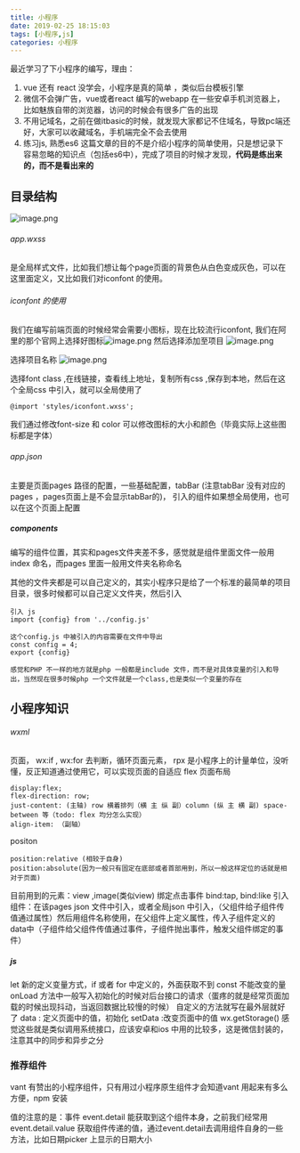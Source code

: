 ```yaml
---
title: 小程序
date: 2019-02-25 18:15:03
tags: [小程序,js]
categories: 小程序
---
```


最近学习了下小程序的编写，理由：
1. vue 还有 react 没学会，小程序是真的简单 ，类似后台模板引擎
2. 微信不会弹广告，vue或者react 编写的webapp 在一些安卓手机浏览器上，比如魅族自带的浏览器，访问的时候会有很多广告的出现
3. 不用记域名，之前在做itbasic的时候，就发现大家都记不住域名，导致pc端还好，大家可以收藏域名，手机端完全不会去使用
4. 练习js, 熟悉es6
   这篇文章的目的不是介绍小程序的简单使用，只是想记录下容易忽略的知识点（包括es6中），完成了项目的时候才发现，**代码是练出来的，而不是看出来的**
   <!--more-->

## 目录结构
![image.png](https://upload-images.jianshu.io/upload_images/5525740-f3ba6c063e063b59.png?imageMogr2/auto-orient/strip%7CimageView2/2/w/1240)

###### app.wxss
 是全局样式文件，比如我们想让每个page页面的背景色从白色变成灰色，可以在这里面定义，又比如我们对iconfont 的使用。

###### iconfont 的使用
我们在编写前端页面的时候经常会需要小图标，现在比较流行iconfont, 我们在阿里的那个官网上选择好图标![image.png](https://upload-images.jianshu.io/upload_images/5525740-2226a06bb4bb7aac.png?imageMogr2/auto-orient/strip%7CimageView2/2/w/1240)
然后选择添加至项目
![image.png](https://upload-images.jianshu.io/upload_images/5525740-1fc62e0aee7a00af.png?imageMogr2/auto-orient/strip%7CimageView2/2/w/1240)

选择项目名称
![image.png](https://upload-images.jianshu.io/upload_images/5525740-d78190d6a7276f55.png?imageMogr2/auto-orient/strip%7CimageView2/2/w/1240)

选择font class ,在线链接，查看线上地址，复制所有css ,保存到本地，然后在这个全局css 中引入，就可以全局使用了
```
@import 'styles/iconfont.wxss';
```
我们通过修改font-size 和 color 可以修改图标的大小和颜色（毕竟实际上这些图标都是字体）

###### app.json
主要是页面pages 路径的配置，一些基础配置，tabBar (注意tabBar 没有对应的pages ，pages页面上是不会显示tabBar的)， 引入的组件如果想全局使用，也可以在这个页面上配置

##### components 
编写的组件位置，其实和pages文件夹差不多，感觉就是组件里面文件一般用index 命名，而pages 里面一般用文件夹名称命名

其他的文件夹都是可以自己定义的，其实小程序只是给了一个标准的最简单的项目目录，很多时候都可以自己定义文件夹，然后引入
```
引入 js
import {config} from '../config.js'

这个config.js 中被引入的内容需要在文件中导出
const config = 4;
export {config}

感觉和PHP 不一样的地方就是php 一般都是include 文件，而不是对具体变量的引入和导出，当然现在很多时候php 一个文件就是一个class,也是类似一个变量的存在
```

## 小程序知识
###### wxml 
页面，
wx:if , wx:for  去判断，循环页面元素，
rpx 是小程序上的计量单位，没听懂，反正知道通过使用它，可以实现页面的自适应
flex 页面布局
```
display:flex;
flex-direction: row;
just-content: (主轴) row 横着排列（横 主 纵 副）column (纵 主 横 副) space-between 等（todo: flex 均分怎么实现）
align-item: （副轴）
```
positon
```
position:relative (相较于自身)
position:absolute(因为一般只有固定在底部或者首部用到，所以一般这样定位的话就是相对于页面)
```
目前用到的元素：view ,image(类似view)
绑定点击事件 bind:tap, bind:like
引入组件：在该pages json 文件中引入，或者全局json 中引入，（父组件给子组件传值通过属性）然后用组件名称使用，在父组件上定义属性，传入子组件定义的data中（子组件给父组件传值通过事件，子组件抛出事件，触发父组件绑定的事件）

##### js
let 新的定义变量方式，if 或者 for 中定义的，外面获取不到
const 不能改变的量
onLoad 方法中一般写入初始化的时候对后台接口的请求（蛋疼的就是经常页面加载的时候出现抖动，当返回数据比较慢的时候）
自定义的方法就写在最外层就好了
data : 定义页面中的值，初始化
setData :改变页面中的值
wx.getStorage()  感觉这些就是类似调用系统接口，应该安卓和ios 中用的比较多，这是微信封装的，注意其中的同步和异步之分



### 推荐组件

vant 有赞出的小程序组件，只有用过小程序原生组件才会知道vant 用起来有多么方便，npm 安装

值的注意的是：事件 event.detail 能获取到这个组件本身，之前我们经常用event.detail.value 获取组件传递的值，通过event.detail去调用组件自身的一些方法，比如日期picker 上显示的日期大小



